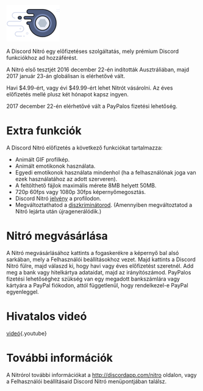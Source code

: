 <!-- TITLE: [HU] Nitró -->
<!-- SUBTITLE: Támogasd a Discord fejlesztését! -->

![Nitró jelvény](/uploads/nitro/nitrobadge.png "Nitró jelvény")

A Discord Nitró egy előfizetéses szolgáltatás, mely prémium Discord funkciókhoz ad hozzáférést.

A Nitró első tesztjét 2016 december 22-én indították Ausztráliában, majd 2017 január 23-án globálisan is elérhetővé vált.

Havi $4.99-ért, vagy évi $49.99-ért lehet Nitrót vásárolni. Az éves előfizetés mellé plusz két hónapot kapsz ingyen.

2017 december 22-én elérhetővé vált a PayPalos fizetési lehetőség.

# Extra funkciók
A Discord Nitró előfizetés a következő funkciókat tartalmazza:

* Animált GIF profilkép.
* Animált emotikonok használata.
* Egyedi emotikonok használata mindenhol (ha a felhasználónak joga van ezek használatához az adott szerveren).
* A feltölthető fájlok maximális mérete 8MB helyett 50MB.
* 720p 60fps vagy 1080p 30fps képernyőmegosztás.
* Discord Nitró [jelvény](/badges) a profilodon.
* Megváltoztathatod a [diszkriminátorod](/discriminator). (Amennyiben megváltoztatod a Nitró lejárta után újragenerálódik.)

# Nitró megvásárlása
A Nitró megvásárlásához kattints a fogaskerékre a képernyő bal alsó sarkában, mely a Felhasználói beállításokhoz vezet. Majd kattints a Discord Nitró fülre, majd válaszd ki, hogy havi vagy éves előfizetést szeretnél. Add meg a bank vagy hitelkártya adataidat, majd az irányítószámod. PayPalos fizetési lehetőséghez szükség van egy megadott bankszámlára vagy kártyára a PayPal fiókodon, attól függetlenül, hogy rendelkezel-e PayPal egyenleggel. 
# Hivatalos videó

[videó](https://www.youtube.com/watch?v=psIIWROIvtM){.youtube}


# További információk
A Nitrórol további információkat a http://discordapp.com/nitro oldalon, vagy a Felhasználói beállításaid Discord Nitró menüpontjában találsz.